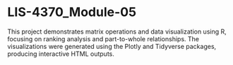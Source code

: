 # LIS-4370_Module-05
This project demonstrates matrix operations and data visualization using R, focusing on ranking analysis and part-to-whole relationships. The visualizations were generated using the Plotly and Tidyverse packages, producing interactive HTML outputs.
